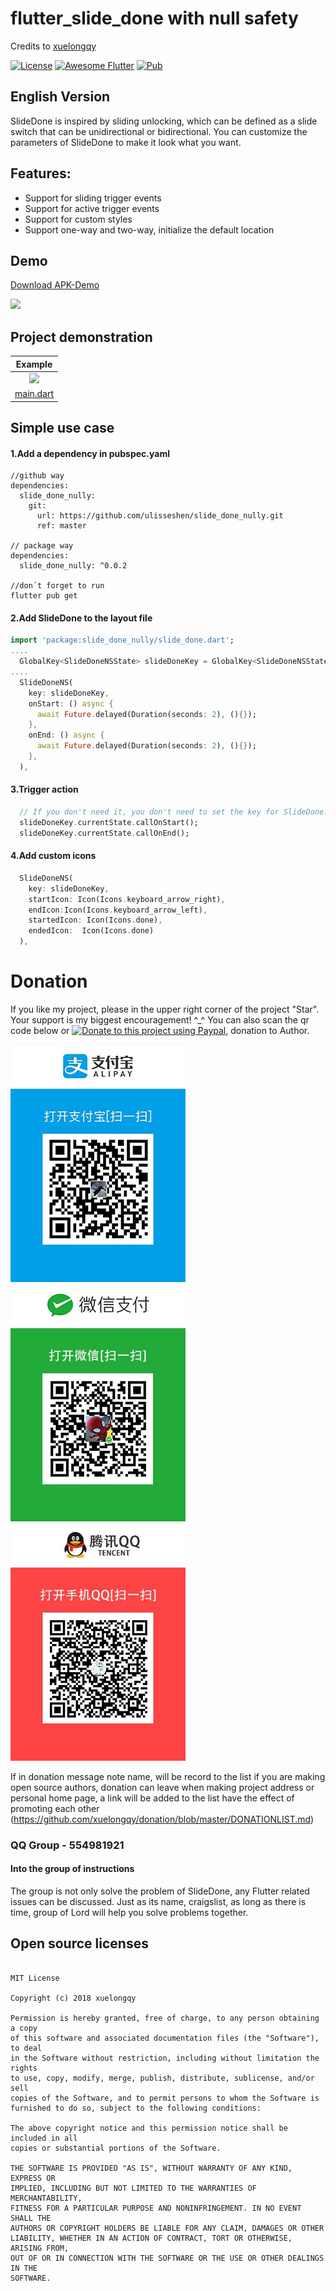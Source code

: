# flutter_slide_done with null safety

Credits to [xuelongqy](https://github.com/xuelongqy/flutter_slide_done)

[![License](https://img.shields.io/badge/license-MIT-green.svg)](/LICENSE)
[![Awesome Flutter](https://img.shields.io/badge/Awesome-Flutter-blue.svg?longCache=true&style=flat-square)](https://stackoverflow.com/questions/tagged/flutter?sort=votes)
[![Pub](https://img.shields.io/badge/pub-v0.0.1-orange.svg)](https://pub.dartlang.org/packages/slide_done_nully)

## English Version
SlideDone is inspired by sliding unlocking, which can be defined as a slide switch that can be unidirectional 
or bidirectional. You can customize the parameters of SlideDone to make it look what you want.

## Features:

 - Support for sliding trigger events
 - Support for active trigger events
 - Support for custom styles
 - Support one-way and two-way, initialize the default location

## Demo
[Download APK-Demo](https://github.com/xuelongqy/flutter_slide_done/raw/master/art/pkg/SlideDone.apk)

![](https://github.com/xuelongqy/flutter_slide_done/raw/master/art/image/apk_QRCode.png)

## Project demonstration
|Example|
|:---:|
|![](https://raw.githubusercontent.com/xuelongqy/flutter_slide_done/master/art/image/snipaste_index.png)
|[main.dart](https://github.com/xuelongqy/flutter_slide_done/blob/master/example/lib/main.dart)|

## Simple use case
#### 1.Add a dependency in pubspec.yaml
```
//github way
dependencies:
  slide_done_nully:
    git:
      url: https://github.com/ulisseshen/slide_done_nully.git
      ref: master

// package way
dependencies:
  slide_done_nully: ^0.0.2

//don´t forget to run 
flutter pub get

```
#### 2.Add SlideDone to the layout file
```dart
import 'package:slide_done_nully/slide_done.dart';
....
  GlobalKey<SlideDoneNSState> slideDoneKey = GlobalKey<SlideDoneNSState>();
....
  SlideDoneNS(
    key: slideDoneKey,
    onStart: () async {
      await Future.delayed(Duration(seconds: 2), (){});
    },
    onEnd: () async {
      await Future.delayed(Duration(seconds: 2), (){});
    },
  ),
```
#### 3.Trigger action
```dart
  // If you don't need it, you don't need to set the key for SlideDone.
  slideDoneKey.currentState.callOnStart();
  slideDoneKey.currentState.callOnEnd();
```

#### 4.Add custom icons
```dart
  SlideDoneNS(
    key: slideDoneKey,
    startIcon: Icon(Icons.keyboard_arrow_right),
    endIcon:Icon(Icons.keyboard_arrow_left),
    startedIcon: Icon(Icons.done),
    endedIcon:  Icon(Icons.done)
  ),
```

# Donation
If you like my project, please in the upper right corner of the project "Star". Your support is my biggest encouragement! ^_^
You can also scan the qr code below or [![Donate to this project using Paypal](https://img.shields.io/badge/paypal-donate-yellow.svg)](https://www.paypal.com/cgi-bin/webscr?cmd=_s-xclick&hosted_button_id=334PPRBZTY3J8&source=url), donation to Author.

![](https://raw.githubusercontent.com/xuelongqy/donation/master/pay_alipay.jpg?raw=true) ![](https://raw.githubusercontent.com/xuelongqy/donation/master/pay_wxpay.jpg?raw=true) ![](https://raw.githubusercontent.com/xuelongqy/donation/master/pay_tencent.jpg?raw=true)

If in donation message note name, will be record to the list if you are making open source authors, donation can leave when making project address or personal home page, a link will be added to the list have the effect of promoting each other
(https://github.com/xuelongqy/donation/blob/master/DONATIONLIST.md)

### QQ Group - 554981921
#### Into the group of instructions
The group is not only solve the problem of SlideDone, any Flutter related issues can be discussed.
Just as its name, craigslist, as long as there is time, group of Lord will help you solve problems together.

## Open source licenses
 
```
 
MIT License

Copyright (c) 2018 xuelongqy

Permission is hereby granted, free of charge, to any person obtaining a copy
of this software and associated documentation files (the "Software"), to deal
in the Software without restriction, including without limitation the rights
to use, copy, modify, merge, publish, distribute, sublicense, and/or sell
copies of the Software, and to permit persons to whom the Software is
furnished to do so, subject to the following conditions:

The above copyright notice and this permission notice shall be included in all
copies or substantial portions of the Software.

THE SOFTWARE IS PROVIDED "AS IS", WITHOUT WARRANTY OF ANY KIND, EXPRESS OR
IMPLIED, INCLUDING BUT NOT LIMITED TO THE WARRANTIES OF MERCHANTABILITY,
FITNESS FOR A PARTICULAR PURPOSE AND NONINFRINGEMENT. IN NO EVENT SHALL THE
AUTHORS OR COPYRIGHT HOLDERS BE LIABLE FOR ANY CLAIM, DAMAGES OR OTHER
LIABILITY, WHETHER IN AN ACTION OF CONTRACT, TORT OR OTHERWISE, ARISING FROM,
OUT OF OR IN CONNECTION WITH THE SOFTWARE OR THE USE OR OTHER DEALINGS IN THE
SOFTWARE.

 
 ```
